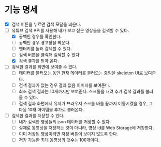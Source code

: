# 기능 명세

- [x] 검색 버튼을 누르면 검색 모달을 띄운다.
- [ ] 유튜브 검색 API를 사용해 내가 보고 싶은 영상들을 검색할 수 있다.
  - [x] 공백인 경우를 확인한다.
  - [ ] 공백인 경우 경고창을 띄운다.
  - [ ] 엔터키를 눌러 검색할 수 있다.
  - [ ] 검색 버튼을 클릭해 검색할 수 있다.
  - [x] 검색 결과를 받아 온다.
- [ ] 검색한 결과를 화면에 보여줄 수 있다.
  - [ ] 데이터를 불러오는 동안 현재 데이터를 불러오는 중임을 skeleton UI로 보여준다.
  - [ ] 검색 결과가 없는 경우 결과 없음 이미지를 보여준다.
  - [ ] 최초 검색 결과는 10개까지만 보여준다. 스크롤을 내려 추가 검색 결과를 불러올 수 있다.
  - [ ] 검색 결과 화면에서 유저가 브라우저 스크롤 바를 끝까지 이동시켰을 경우, 그 다음 10개 아이템을 추가로 불러온다.
- [ ] 검색한 결과를 저장할 수 있다.
  - [ ] 내가 검색한 영상들의 json 데이터를 저장할 수 있다.
  - [ ] 실제로 동영상을 저장하는 것이 아니라, 영상 id를 Web Storage에 저장한다.
  - [ ] 이미 저장된 영상이라면 저장 버튼이 보이지 않도록 한다.
  - [ ] 저장 가능한 최대 동영상의 갯수는 100개이다..